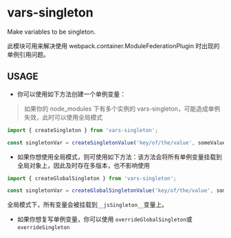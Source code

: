 # vars-singleton

Make variables to be singleton.

此模块可用来解决使用 webpack.container.ModuleFederationPlugin 时出现的单例引用问题。

## USAGE

- 你可以使用如下方法创建一个单例变量：

> 如果你的 node_modules 下有多个实例的 vars-singleton，可能造成单例失效，此时可以使用全局模式

```ts
import { createSingleton } from 'vars-singleton';

const singletonVar = createSingletonValue('key/of/the/value', someValue);
```

- 如果你想使用全局模式，则可使用如下方法：该方法会将所有单例变量挂载到全局对象上，因此及时存在多版本，也不影响使用

```ts
import { createGlobalSingleton } from 'vars-singleton';

const singletonVar = createGlobalSingletonValue('key/of/the/value', someValue);
```

全局模式下，所有变量会被挂载到`__jsSingleton__`变量上。

- 如果你想复写单例变量，你可以使用 `overrideGlobalSingleton`或`overrideSingleton`
